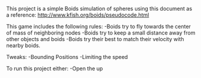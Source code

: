 This project is a simple Boids simulation of spheres using this document as a reference: http://www.kfish.org/boids/pseudocode.html

This game includes the following rules:
  -Boids try to fly towards the center of mass of neighboring nodes
  -Boids try to keep a small distance away from other objects and boids
  -Boids try their best to match their velocity with nearby boids.

  Tweaks:
    -Bounding Positions
    -Limiting the speed

To run this project either:
 -Open the up
